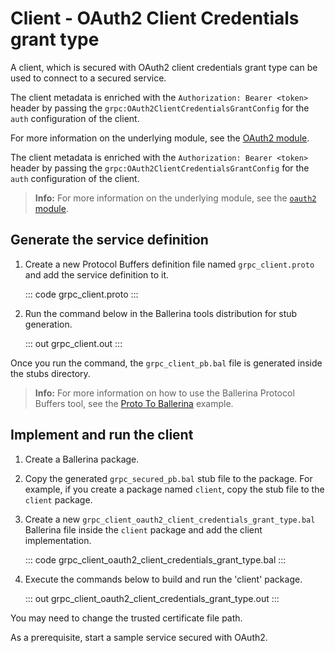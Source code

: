 # Client - OAuth2 Client Credentials grant type

A client, which is secured with OAuth2 client credentials grant type can be used to connect to a secured service.

The client metadata is enriched with the `Authorization: Bearer <token>` header by passing the `grpc:OAuth2ClientCredentialsGrantConfig` for the `auth` configuration of the client.

For more information on the underlying module, see the [OAuth2 module](https://lib.ballerina.io/ballerina/oauth2/latest/).

The client metadata is enriched with the `Authorization: Bearer <token>` header by passing the `grpc:OAuth2ClientCredentialsGrantConfig` for the
`auth` configuration of the client.

>**Info:** For more information on the underlying module, see the [`oauth2` module](https://lib.ballerina.io/ballerina/oauth2/latest).

## Generate the service definition

1. Create a new Protocol Buffers definition file named `grpc_client.proto` and add the service definition to it.

    ::: code grpc_client.proto :::

2. Run the command below in the Ballerina tools distribution for stub generation.

    ::: out grpc_client.out :::

Once you run the command, the `grpc_client_pb.bal` file is generated inside the stubs directory.

>**Info:** For more information on how to use the Ballerina Protocol Buffers tool, see the [Proto To Ballerina](https://ballerina.io/learn/by-example/proto-to-ballerina.html) example.

## Implement and run the client

1. Create a Ballerina package.
   
2. Copy the generated `grpc_secured_pb.bal` stub file to the package. For example, if you create a package named `client`, copy the stub file to the `client` package.

3. Create a new `grpc_client_oauth2_client_credentials_grant_type.bal` Ballerina file inside the `client` package and add the client implementation.

   ::: code grpc_client_oauth2_client_credentials_grant_type.bal :::

4. Execute the commands below to build and run the 'client' package.

   ::: out grpc_client_oauth2_client_credentials_grant_type.out :::

You may need to change the trusted certificate file path.

As a prerequisite, start a sample service secured with OAuth2.
